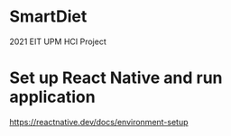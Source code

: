 # SmartDiet
2021 EIT UPM HCI Project

# Set up React Native and run application
https://reactnative.dev/docs/environment-setup

